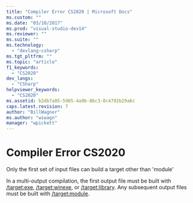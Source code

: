 ```yaml
---
title: "Compiler Error CS2020 | Microsoft Docs"
ms.custom: ""
ms.date: "03/10/2017"
ms.prod: "visual-studio-dev14"
ms.reviewer: ""
ms.suite: ""
ms.technology: 
  - "devlang-csharp"
ms.tgt_pltfrm: ""
ms.topic: "article"
f1_keywords: 
  - "CS2020"
dev_langs: 
  - "CSharp"
helpviewer_keywords: 
  - "CS2020"
ms.assetid: b2db7a05-5965-4a9b-86c3-0c4792b29a6c
caps.latest.revision: 7
author: "BillWagner"
ms.author: "wiwagn"
manager: "wpickett"
---
```

# Compiler Error CS2020
Only the first set of input files can build a target other than 'module'  
  
 In a multi-output compilation, the first output file must be built with [/target:exe](../../csharp/language-reference/compiler-options/target-exe-csharp-compiler-options.md), [/target:winexe](../../csharp/language-reference/compiler-options/target-winexe-csharp-compiler-options.md), or [/target:library](../../csharp/language-reference/compiler-options/target-library-csharp-compiler-options.md). Any subsequent output files must be built with [/target:module](../../csharp/language-reference/compiler-options/target-module-csharp-compiler-options.md).